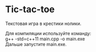 # Tic-tac-toe

Текстовая игра в крестики нолики.

Для компиляции используйте команду:  
g++ -std=c++11 main.cpp -o main.exe  
Дальше запустите main.exe.
